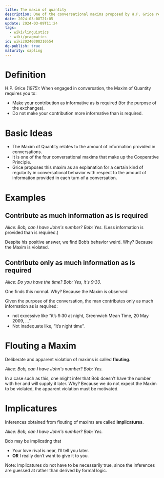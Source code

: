 ```yaml
---
title: The maxim of quantity
description: One of the conversational maxims proposed by H.P. Grice relating to the amount of information provided in conversations.
date: 2024-03-08T21:05
update: 2024-03-09T11:24
tags:
  - wiki/linguistics
  - wiki/pragmatics
id: wiki20240308210554
dg-publish: true
maturity: sapling
---
```

# Definition

H.P. Grice (1975):
When engaged in conversation, the Maxim of Quantity requires you to:
- Make your contribution as informative as is required (for the purpose of the exchanges).
- Do not make your contribution more informative than is required.

# Basic Ideas

- The Maxim of Quantity relates to the amount of information provided in conversations.
- It is one of the four conversational maxims that make up the Cooperative Principle.
- Grice proposes this maxim as an explanation for a certain kind of regularity in conversational behavior with respect to the amount of information provided in each turn of a conversation.

# Examples

## Contribute as much information as is required

*Alice: Bob, can I have John's number?*
*Bob: Yes.* (Less information is provided than is required.)

Despite his positive answer, we find Bob’s behavior weird. Why?
Because the Maxim is violated.

## Contribute only as much information as is required

*Alice: Do you have the time?*
*Bob: Yes, it's 9:30.*

One finds this normal. Why?
Because the Maxim is observed

Given the purpose of the conversation, the man contributes only as much information as is required:
- not excessive like “it’s 9:30 at night, Greenwich Mean Time, 20 May 2009, …”
- Not inadequate like, “it’s night time”.

# Flouting a Maxim

Deliberate and apparent violation of maxims is called **flouting**.

*Alice: Bob, can I have John's number?*
*Bob: Yes.*

In a case such as this, one might infer that Bob doesn’t have the number with her and will supply it later. Why?
Because we do not expect the Maxim to be violated, the apparent violation must be motivated.

# Implicatures

Inferences obtained from flouting of maxims are called **implicatures**.

*Alice: Bob, can I have John's number?*
*Bob: Yes.*

 Bob may be implicating that
 - Your love rival is near, I’ll tell you later.
 - **OR** I really don’t want to give it to you.

Note: Implicatures do not have to be necessarily true, since the inferences are guessed at rather than derived by formal logic.
